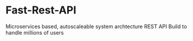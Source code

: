 # Fast-Rest-API
Microservices based, autoscaleable system archtecture REST API Build to handle millions of users
